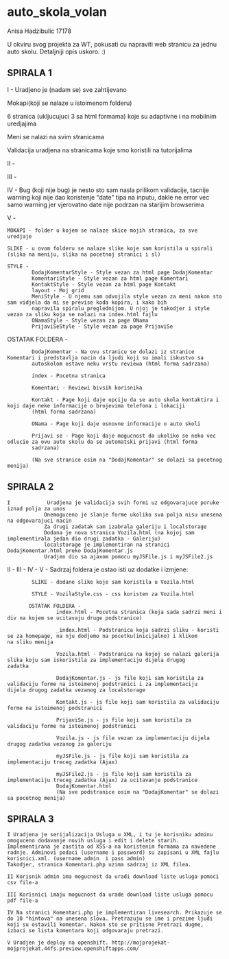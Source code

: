 # auto_skola_volan

Anisa Hadzibulic 17178

U okviru svog projekta za WT, pokusati cu napraviti web stranicu za jednu auto skolu. Detaljniji opis uskoro. :) 

##  SPIRALA 1

I - Uradjeno je (nadam se) sve zahtijevano 

Mokapi(koji se nalaze u istoimenom folderu) 

6 stranica (ukljucujuci 3 sa html formama) koje su adaptivne i na mobilnim uredjajima

Meni se nalazi na svim stranicama

Validacija uradjena na stranicama koje smo koristili na tutorijalima
    
II -

III -

IV - Bug (koji nije bug) je nesto sto sam nasla prilikom validacije, tacnije warning koji nije dao koristenje "date" tipa na inputu, dakle ne error vec samo warning jer vjerovatno date nije podrzan na starijim browserima

V - 

    MOKAPI - folder u kojem se nalaze skice mojih stranica, za sve uredjaje
    
    SLIKE - u ovom folderu se nalaze slike koje sam koristila u spirali (slika na meniju, slika na pocetnoj stranici i sl)
    
    STYLE -
            DodajKomentarStyle - Style vezan za html page DodajKomentar           
            KomentariStyle - Style vezan za html page Komentari           
            KontaktStyle - Style vezan za html page Kontakt            
            layout - Moj grid  
            MeniStyle - U njemu sam odvojila style vezan za meni nakon sto sam vidjela da mi se previse koda kopira, i kako bih   
            napravila spiralu preglednijom. U njoj je takodjer i style vezan za sliku koja se nalazi na index.html fajlu            
            ONamaStyle - Style vezan za page ONama          
            PrijaviSeStyle - Style vezan za page PrijaviSe 
            
   OSTATAK FOLDERA -
   
            DodajKomentar - Na ovu stranicu se dolazi iz stranice Komentari i predstavlja nacin da ljudi koji su imali iskustvo sa  
            autoskolom ostave neku vrstu reviewa (html forma sadrzana)
            
            index - Pocetna stranica
            
            Komentari - Reviewi bivsih korisnika
            
            Kontakt - Page koji daje opciju da se auto skola kontaktira i koji daje neke informacije o brojevima telefona i lokaciji  
            (html forma sadrzana)
            
            ONama - Page koji daje osnovne informacije o auto skoli 
            
            Prijavi se - Page koji daje mogucnost da ukoliko se neko vec odlucio za ovu auto skolu da se automatski prijavi (html forma
            sadrzana)
            
            (Na sve stranice osim na "DodajKomentar" se dolazi sa pocetnog menija) 
            

##  SPIRALA 2

    I            Uradjena je validacija svih formi uz odgovarajuce poruke iznad polja za unos
                Onemoguceno je slanje forme ukoliko sva polja nisu unesena na odgovarajuci nacin
                Za drugi zadatak sam izabrala galeriju i localstorage
                Dodana je nova stranica Vozila.html (na kojoj sam implementirala jedan dio drugi zadatka - Galeriju)
                localstorage je implementiran na stranici DodajKomentar.html preko DodajKomentar.js
                Uradjen dio sa ajaxom pomocu myJSFile.js i myJSFile2.js
II -
III -
IV -
V - 
            Sadrzaj foldera je ostao isti uz dodatke i izmjene:  
            
            SLIKE - dodane slike koje sam koristila u Vozila.html
            
            STYLE - VozilaStyle.css - css koristen za Vozila.html    
            
           OSTATAK FOLDERA -
                    index.html - Pocetna stranica (koja sada sadrzi meni i div na kojem se ucitavaju druge podstranice)
                    
                    _index.html - Podstranica koja sadrzi sliku - koristi se za homepage, na nju dodjemo na pocetku(inicijalno) i klikom                    na sliku menija
                    
                    Vozila.html - Podstranica na kojoj se nalazi galerija slika koju sam iskoristila za implementaciju dijela drugog                        zadatka
                    
                    DodajKomentar.js - js file koji sam koristila za validaciju forme na istoimenoj podstranici i za implementaciju                         dijela drugog zadatka vezanog za localstorage
                    
                    Kontakt.js - js file koji sam koristila za validaciju forme na istoimenoj podstranici
                    
                    PrijaviSe.js - js file koji sam koristila za validaciju forme na istoimenoj podstranici
                    
                    Vozila.js - js file vezan za implementaciju dijela drugog zadatka vezanog za galeriju
                    
                    myJSFile.js - js file koji sam koristila za implementaciju treceg zadatka (Ajax)
                    
                    myJSFile2.js - js file koji sam koristila za implementaciju treceg zadatka (Ajax) za ucitavanje podstranice 
                    DodajKomentar.html
                    (Na sve podstranice osim na "DodajKomentar" se dolazi sa pocetnog menija)
                    

##  SPIRALA 3

    I Uradjena je serijalizacija Usluga u XML, i tu je korisniku adminu omoguceno dodavanje novih usluga i edit i delete starih. Implementirana je zastita od XSS-a na koristenim formama za navedene radnje. Adminovi podaci (username i password) su zapisani u XML fajlu korisnici.xml. (username admin  i pass admin) 
    Takodjer, stranica Komentari.php uzima sadrzaj iz XML filea.

    II Korisnik admin ima mogucnost da uradi download liste usluga pomoci csv file-a

    III Korisnici imaju mogucnost da urade download liste usluga pomocu pdf file-a

    IV Na stranici Komentari.php je implementiran livesearch. Prikazuje se do 10 "hintova" na unesena slova. Pretrazuju se ime i prezime ljudi koji su ostavili komentar. Nakon sto se pritisne Pretrazi dugme, izbaci se lista komentara koji odgovaraju pretrazi.

    V Uradjen je deploy na openshift. http://mojprojekat-mojprojekat.44fs.preview.openshiftapps.com/